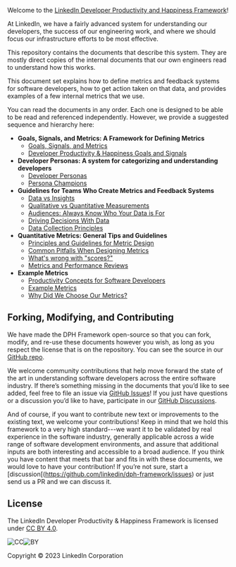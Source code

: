 Welcome to the [LinkedIn Developer Productivity and Happiness
Framework](https://linkedin.github.io/dph-framework/)!

At LinkedIn, we have a fairly advanced system for understanding our developers,
the success of our engineering work, and where we should focus our
infrastructure efforts to be most effective.

This repository contains the documents that describe this system. They are
mostly direct copies of the internal documents that our own engineers read to
understand how this works.

This document set explains how to define metrics and feedback systems for
software developers, how to get action taken on that data, and provides examples
of a few internal metrics that we use.

You can read the documents in any order. Each one is designed to be able to be
read and referenced independently. However, we provide a suggested sequence and
hierarchy here:

* **Goals, Signals, and Metrics: A Framework for Defining Metrics**
  * [Goals, Signals, and Metrics](goals-signals-metrics.md)
  * [Developer Productivity & Happiness Goals and Signals](dph-goals-and-signals.md)
* **Developer Personas: A system for categorizing and understanding developers**
  * [Developer Personas](developer-personas.md)
  * [Persona Champions](persona-champions.md)
* **Guidelines for Teams Who Create Metrics and Feedback Systems**
  * [Data vs Insights](data-vs-insights.md)
  * [Qualitative vs Quantitative Measurements](qualitative-vs-quantitative.md)
  * [Audiences: Always Know Who Your Data is For](audiences.md)
  * [Driving Decisions With Data](driving-decisions.md)
  * [Data Collection Principles](data-collection-principles.md)
* **Quantitative Metrics: General Tips and Guidelines**
  * [Principles and Guidelines for Metric Design](metric-principles.md)
  * [Common Pitfalls When Designing Metrics](metric-pitfalls.md)
  * [What's wrong with "scores?"](scores.md)
  * [Metrics and Performance Reviews](metrics-and-performance-reviews.md)
* **Example Metrics**
  * [Productivity Concepts for Software Developers](productivity-concepts.md)
  * [Example Metrics](example-metrics.md)
  * [Why Did We Choose Our Metrics?](why-our-metrics.md)

## Forking, Modifying, and Contributing

We have made the DPH Framework open-source so that you can fork, modify, and
re-use these documents however you wish, as long as you respect the license that
is on the repository. You can see the source in our [GitHub
repo](https://github.com/linkedin/dph-framework/).

We welcome community contributions that help move forward the state of the art
in understanding software developers across the entire software industry. If
there’s something missing in the documents that you’d like to see added, feel
free to file an issue via [GitHub
Issues](https://github.com/linkedin/dph-framework/issues)! If you just have
questions or a discussion you’d like to have, participate in our [GitHub
Discussions](https://github.com/linkedin/dph-framework/discussions).

And of course, if you want to contribute new text or improvements to the
existing text, we welcome your contributions! Keep in mind that we hold this
framework to a very high standard---we want it to be validated by real
experience in the software industry, generally applicable across a wide range of
software development environments, and assure that additional inputs are both
interesting and accessible to a broad audience. If you think you have content
that meets that bar and fits in with these documents, we would love to have your
contribution! If you’re not sure, start a
[discussion[(https://github.com/linkedin/dph-framework/issues) or just send us a
PR and we can discuss it.

## License

The LinkedIn Developer Productivity & Happiness Framework is licensed under [CC
BY 4.0](http://creativecommons.org/licenses/by/4.0/?ref=chooser-v1).

![CC](
https://mirrors.creativecommons.org/presskit/icons/cc.svg?ref=chooser-v1)![BY](https://mirrors.creativecommons.org/presskit/icons/by.svg?ref=chooser-v1)

Copyright &copy; 2023 LinkedIn Corporation
